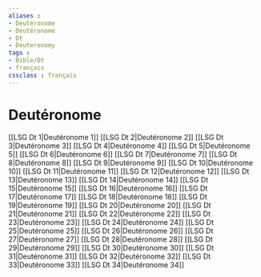 ```yaml
---
aliases : 
- Deutéronome
- Deutéronome
- Dt
- Deuteronomy
tags : 
- Bible/Dt
- français
cssclass : français
---
```


# Deutéronome

[[LSG Dt 1|Deutéronome 1]]
[[LSG Dt 2|Deutéronome 2]]
[[LSG Dt 3|Deutéronome 3]]
[[LSG Dt 4|Deutéronome 4]]
[[LSG Dt 5|Deutéronome 5]]
[[LSG Dt 6|Deutéronome 6]]
[[LSG Dt 7|Deutéronome 7]]
[[LSG Dt 8|Deutéronome 8]]
[[LSG Dt 9|Deutéronome 9]]
[[LSG Dt 10|Deutéronome 10]]
[[LSG Dt 11|Deutéronome 11]]
[[LSG Dt 12|Deutéronome 12]]
[[LSG Dt 13|Deutéronome 13]]
[[LSG Dt 14|Deutéronome 14]]
[[LSG Dt 15|Deutéronome 15]]
[[LSG Dt 16|Deutéronome 16]]
[[LSG Dt 17|Deutéronome 17]]
[[LSG Dt 18|Deutéronome 18]]
[[LSG Dt 19|Deutéronome 19]]
[[LSG Dt 20|Deutéronome 20]]
[[LSG Dt 21|Deutéronome 21]]
[[LSG Dt 22|Deutéronome 22]]
[[LSG Dt 23|Deutéronome 23]]
[[LSG Dt 24|Deutéronome 24]]
[[LSG Dt 25|Deutéronome 25]]
[[LSG Dt 26|Deutéronome 26]]
[[LSG Dt 27|Deutéronome 27]]
[[LSG Dt 28|Deutéronome 28]]
[[LSG Dt 29|Deutéronome 29]]
[[LSG Dt 30|Deutéronome 30]]
[[LSG Dt 31|Deutéronome 31]]
[[LSG Dt 32|Deutéronome 32]]
[[LSG Dt 33|Deutéronome 33]]
[[LSG Dt 34|Deutéronome 34]]
